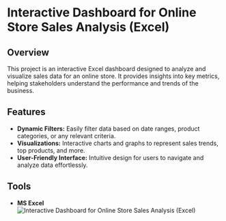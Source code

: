 # Interactive Dashboard for Online Store Sales Analysis (Excel)
## Overview
This project is an interactive Excel dashboard designed to analyze and visualize sales data for an online store. It provides insights into key metrics, helping stakeholders understand the performance and trends of the business.
## Features
- **Dynamic Filters:** Easily filter data based on date ranges, product categories, or any relevant criteria.
- **Visualizations:** Interactive charts and graphs to represent sales trends, top products, and more.
- **User-Friendly Interface:** Intuitive design for users to navigate and analyze data effortlessly.
## Tools
- **MS Excel**
![Interactive Dashboard for Online Store Sales Analysis (Excel)](https://github.com/Anjali0808S/Interactive-Dashboard-for-online-Store-sales-Analysis/assets/160093956/633ffd41-63a8-4b1b-b29a-b09559d7d55f)
